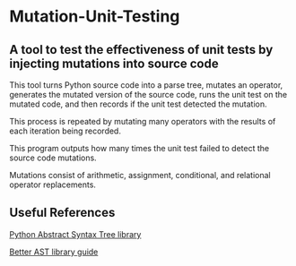 # Mutation-Unit-Testing
## A tool to test the effectiveness of unit tests by injecting mutations into source code

This tool turns Python source code into a parse tree, mutates an operator, generates the mutated version of the source code, runs the unit test on the mutated code, and then records if the unit test detected the mutation.

This process is repeated by mutating many operators with the results of each iteration being recorded.

This program outputs how many times the unit test failed to detect the source code mutations.

Mutations consist of arithmetic, assignment, conditional, and relational operator replacements.

## Useful References
[Python Abstract Syntax Tree library](https://docs.python.org/3/library/ast.html)

[Better AST library guide](https://greentreesnakes.readthedocs.io/en/latest/)